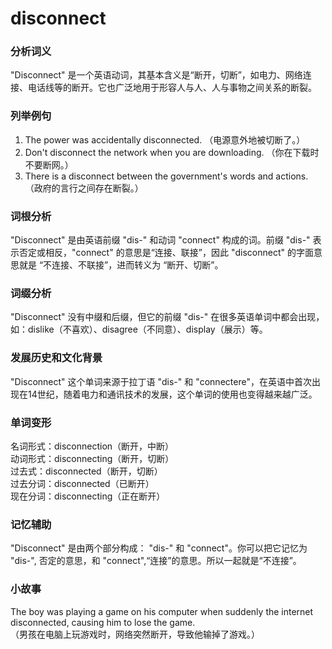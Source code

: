 # disconnect

### 分析词义

  

"Disconnect" 是一个英语动词，其基本含义是“断开，切断”，如电力、网络连接、电话线等的断开。它也广泛地用于形容人与人、人与事物之间关系的断裂。

  

### 列举例句

  

1.  The power was accidentally disconnected. （电源意外地被切断了。）
2.  Don't disconnect the network when you are downloading. （你在下载时不要断网。）
3.  There is a disconnect between the government's words and actions. （政府的言行之间存在断裂。）

  

### 词根分析

  

"Disconnect" 是由英语前缀 "dis-" 和动词 "connect" 构成的词。前缀 "dis-" 表示否定或相反，"connect" 的意思是“连接、联接”，因此 "disconnect" 的字面意思就是 “不连接、不联接”，进而转义为 “断开、切断”。

  

### 词缀分析

  

"Disconnect" 没有中缀和后缀，但它的前缀 "dis-" 在很多英语单词中都会出现，如：dislike（不喜欢）、disagree（不同意）、display（展示）等。

  

### 发展历史和文化背景

  

"Disconnect" 这个单词来源于拉丁语 "dis-" 和 "connectere"，在英语中首次出现在14世纪，随着电力和通讯技术的发展，这个单词的使用也变得越来越广泛。

  

### 单词变形

  

名词形式：disconnection（断开，中断）  
动词形式：disconnecting（断开，切断）  
过去式：disconnected（断开，切断）  
过去分词：disconnected（已断开）  
现在分词：disconnecting（正在断开）

  

### 记忆辅助

  

"Disconnect" 是由两个部分构成： "dis-" 和 "connect"。你可以把它记忆为 "dis-", 否定的意思，和 "connect",“连接”的意思。所以一起就是“不连接”。

  

### 小故事

  

The boy was playing a game on his computer when suddenly the internet disconnected, causing him to lose the game.  
（男孩在电脑上玩游戏时，网络突然断开，导致他输掉了游戏。）
